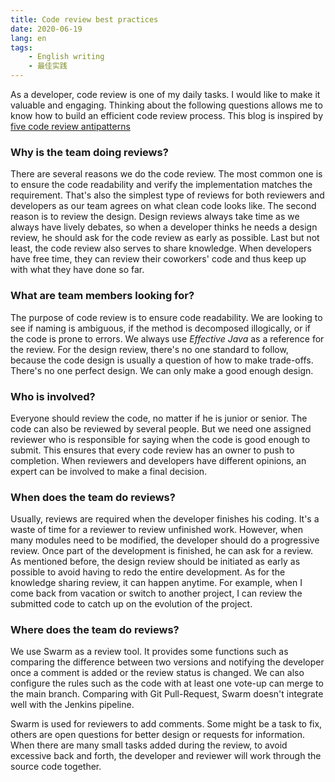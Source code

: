 ```yaml
---
title: Code review best practices
date: 2020-06-19
lang: en
tags: 
	- English writing	
	- 最佳实践
---
```


As a developer, code review is one of my daily tasks. I would like to make it valuable and engaging. Thinking about the following questions allows me to know how to build an efficient code review process. This blog is inspired by [five code review antipatterns](https://blogs.oracle.com/javamagazine/five-code-review-antipatterns)

<!-- more -->

### Why is the team doing reviews?

There are several reasons we do the code review. The most common one is to ensure the code readability and verify the implementation matches the requirement. That's also the simplest type of reviews for both reviewers and developers as our team agrees on what clean code looks like. The second reason is to review the design. Design reviews always take time as we always have lively debates, so when a developer thinks he needs a design review, he should ask for the code review as early as possible. Last but not least, the code review also serves to share knowledge. When developers have free time, they can review their coworkers' code and thus keep up with what they have done so far.

### What are team members looking for?

The purpose of code review is to ensure code readability. We are looking to see if naming is ambiguous, if the method is decomposed illogically, or if the code is prone to errors.  We always use *Effective Java* as a reference for the review. For the design review, there's no one standard to follow, because the code design is usually a question of how to make trade-offs. There's no one perfect design. We can only make a good enough design. 

### Who is involved?

Everyone should review the code, no matter if he is junior or senior. The code can also be reviewed by several people. But we need one assigned reviewer who is responsible for saying when the code is good enough to submit. This ensures that every code review has an owner to push to completion. When reviewers and developers have different opinions, an expert can be involved to make a final decision. 

### When does the team do reviews?

Usually, reviews are required when the developer finishes his coding. It's a waste of time for a reviewer to review unfinished work. However, when many modules need to be modified, the developer should do a progressive review. Once part of the development is finished, he can ask for a review. As mentioned before, the design review should be initiated as early as possible to avoid having to redo the entire development. As for the knowledge sharing review, it can happen anytime. For example, when I come back from vacation or switch to another project, I can review the submitted code to catch up on the evolution of the project.

### Where does the team do reviews?

We use Swarm as a review tool. It provides some functions such as comparing the difference between two versions and notifying the developer once a comment is added or the review status is changed. We can also configure the rules such as the code with at least one vote-up can merge to the main branch. Comparing with Git Pull-Request, Swarm doesn't integrate well with the Jenkins pipeline.

Swarm is used for reviewers to add comments. Some might be a task to fix, others are open questions for better design or requests for information. When there are many small tasks added during the review, to avoid excessive back and forth, the developer and reviewer will work through the source code together.
